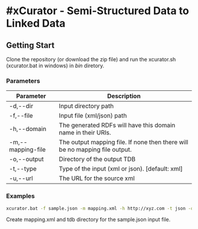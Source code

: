 #xCurator - Semi-Structured Data to Linked Data
========

## Getting Start
 Clone the repository (or download the zip file) and run the xcurator.sh (xcurator.bat in windows) in *bin* diretory.  


### Parameters


| Parameter         | Description                                                               |
|-------------------|---------------------------------------------------------------------------|
| -d,--dir          | Input directory path                                                      |
| -f,--file         | Input file (xml/json) path                                                |
| -h,--domain       | The generated RDFs will have this domain name in their URIs.              |
| -m,--mapping-file | The output mapping file. If none then there will be no mapping file output. |
| -o,--output       | Directory of the output TDB                                               |
| -t,--type         | Type of the input (xml or json). [default: xml]                           |
| -u,--url          | The URL for the source xml                                                |

### Examples
```bash
xcurator.bat -f sample.json -m mapping.xml -h http://xyz.com -t json -o tdb
```
Create mapping.xml and tdb directory for the sample.json input file. 


